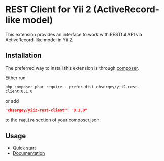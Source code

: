 REST Client for Yii 2 (ActiveRecord-like model)
===============================================
This extension provides an interface to work with RESTful API via ActiveRecord-like model in Yii 2.

Installation
------------
The preferred way to install this extension is through [composer](http://getcomposer.org/download/).

Either run

```
php composer.phar require --prefer-dist chsergey/yii2-rest-client:0.1.0
```

or add

```json
"chsergey/yii2-rest-client": "0.1.0"
```

to the `require` section of your composer.json.

Usage
-----

* [Quick start](docs/quickStart.md)
* [Documentation](docs/README.md)